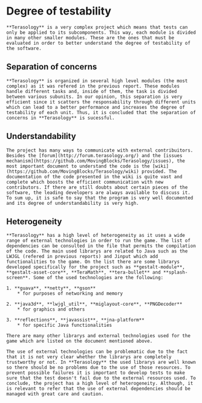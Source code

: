 # Degree of testability

	**Terasology** is a very complex project which means that tests can only be applied to its subcomponents. This way, each module is divided in many other smaller modules. These are the ones that must be evaluated in order to better understand the degree of testability of the software.

## Separation of concerns

	**Terasology** is organized in several high level modules (the most complex) as it was refered in the previous report. These modules handle different tasks and, inside of them, the task is divided between various subunits. In our opinion, this separation is very efficient since it scatters the responsability through different units which can lead to a better performance and increases the degree of testability of each unit. Thus, it is concluded that the separation of concerns in **Terasology** is sucessful.

## Understandability

	The project has many ways to communicate with external contribuitors. Besides the [forum](http://forum.terasology.org/) and the [issues mechanism](https://github.com/MovingBlocks/Terasology/issues), the most important document to understand the code is the [wiki](https://github.com/MovingBlocks/Terasology/wiki) provided. The documentation of the code presented in the wiki is quite vast and complete which boosts the efficient communication with new contributors. If there are still doubts about certain pieces of the software, the leading developers are always available to discuss it. To sum up, it is safe to say that the program is very well documented and its degree of understandability is very high.

## Heterogeneity

	**Terasology** has a high level of heterogeneity as it uses a wide range of external technologies in order to run the game. The list of dependencies can be consulted in the file that permits the compilation of the code. The main used librarys are related to Java such as the LWJGL (refered in previous reports) and Jinput which add functionalities to the game. On the list there are some librarys developed specifically for the project such as **gestalt-module**, **gestalt-asset-core**, **TeraMath**, **tera-bullet** and **splash-screen**. Some of the used technologies are the following:

	1. **guava**, **netty**, **gson**
		* for purposes of networking and memory

	2. **java3d**, **lwjgl_util**, **miglayout-core**, **PNGDecoder**
		* for graphics and others

	3. **reflections**, **javassist**, **jna-platform**
		* for specific Java functionalities

	There are many other librarys and external technologies used for the game which are listed on the document mentioned above.

	The use of external technologies can be problematic due to the fact that it is not very clear whether the librarys are completely trustworthy or not. In **Terasology** the used librarys are well known so there should be no problems due to the use of those resources. To prevent possible failures it is important to develop tests to make sure that the test doesn't fail due to the external resources used. To conclude, the project has a high level of heterogeneity. Although, it is relevant to refer that the use of external dependencies should be managed with great care and caution. 
